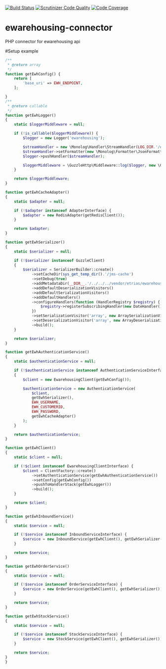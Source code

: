 [![Build Status](https://scrutinizer-ci.com/g/etrias-nl/ewarehousing-connector/badges/build.png?b=master)](https://scrutinizer-ci.com/g/etrias-nl/ewarehousing-connector/build-status/master)
[![Scrutinizer Code Quality](https://scrutinizer-ci.com/g/etrias-nl/ewarehousing-connector/badges/quality-score.png?b=master)](https://scrutinizer-ci.com/g/etrias-nl/ewarehousing-connector/?branch=master)
[![Code Coverage](https://scrutinizer-ci.com/g/etrias-nl/ewarehousing-connector/badges/coverage.png?b=master)](https://scrutinizer-ci.com/g/etrias-nl/ewarehousing-connector/?branch=master)

# ewarehousing-connector
PHP connector for ewarehousing api


#Setup example

```php
/**
 * @return array
 */
function getEwhConfig() {
    return [
        'base_uri' => EWH_ENDPOINT,
    ];

}
/**
 * @return callable
 */
function getEwhLogger()
{
    static $loggerMiddleware = null;

    if (!is_callable($loggerMiddleware)) {
        $logger = new Logger('ewarehousing');

        $streamHandler = new \Monolog\Handler\StreamHandler(LOG_DIR.'/ewarehousing.log', Logger::INFO);
        $streamHandler->setFormatter(new \Monolog\Formatter\JsonFormatter());
        $logger->pushHandler($streamHandler);

        $loggerMiddleware = \GuzzleHttp\Middleware::log($logger, new \GuzzleHttp\MessageFormatter());
    }

    return $loggerMiddleware;
}

function getEwhCacheAdapter()
{
    static $adapter = null;

    if (!$adapter instanceof AdapterInterface) {
        $adapter = new RedisAdapter(getRedisClient());
    }

    return $adapter;
}

function getEwhSerializer()
{
    static $serializer = null;

    if (!$serializer instanceof GuzzleClient)
    {
        $serializer = SerializerBuilder::create()
            ->setCacheDir(sys_get_temp_dir().'/jms-cache')
            ->setDebug(true)
            ->addMetadataDir(__DIR__.'/../../../vendor/etrias/ewarehousing-connector/src/Serializer/Metadata', 'Etrias\EwarehousingConnector')
            ->addDefaultDeserializationVisitors()
            ->addDefaultSerializationVisitors()
            ->addDefaultHandlers()
            ->configureHandlers(function (HandlerRegistry $registry) {
                $registry->registerSubscribingHandler(new DateHandler());
            })
            ->setSerializationVisitor('array', new ArraySerializationVisitor(new SerializedNameAnnotationStrategy(new CamelCaseNamingStrategy()), new DefaultAccessorStrategy()))
            ->setDeserializationVisitor('array', new ArrayDeserializationVisitor(new SerializedNameAnnotationStrategy(new CamelCaseNamingStrategy()), new DefaultAccessorStrategy()))
            ->build();
    }

    return $serializer;
}

function getEwhAuthenticationService()
{
    static $authenticationService = null;

    if (!$authenticationService instanceof AuthenticationServiceInterface)
    {
        $client = new EwarehousingClient(getEwhConfig());

        $authenticationService = new AuthenticationService(
            $client,
            getEwhSerializer(),
            EWH_USERNAME,
            EWH_CUSTOMERID,
            EWH_PASSWORD,
            getEwhCacheAdapter()
        );
    }

    return $authenticationService;
}

function getEwhClient()
{
    static $client = null;

    if (!$client instanceof EwarehousingClientInterface) {
        $client = ClientFactory::create()
            ->setAuthenticationService(getEwhAuthenticationService())
            ->setConfig(getEwhConfig())
            ->pushToHandlerStack(getEwhLogger())
            ->build();
    }

    return $client;
}

function getEwhInboundService()
{
    static $service = null;

    if (!$service instanceof InboundServiceInterface) {
        $service = new InboundService(getEwhClient(), getEwhSerializer());
    }

    return $service;
}

function getEwhOrderService()
{
    static $service = null;

    if (!$service instanceof OrderServiceInterface) {
        $service = new OrderService(getEwhClient(), getEwhSerializer());
    }

    return $service;
}

function getEwhStockService()
{
    static $service = null;

    if (!$service instanceof StockServiceInterface) {
        $service = new StockService(getEwhClient(), getEwhSerializer());
    }

    return $service;
}
}
```
